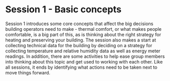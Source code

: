 # Session 1 - Basic concepts

Session 1 introduces some core concepts that affect the big decisions building operators need to make - thermal comfort, or what makes people comfortable, is a big part of this, as is thinking about the right strategy for heating and preserving your building.  The session also makes a start at collecting technical data for the building by deciding on a strategy for collecting temperature and relative humidity data as well as energy meter readings.  In addition, there are some activities to help ease group members into thinking about this topic and get used to working with each other. Like all sessions, it ends by identifying what actions need to be taken next to move things forward.
